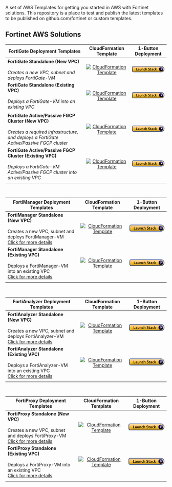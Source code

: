 A set of AWS Templates for getting you started in AWS with Fortinet solutions. This repository is a place to test and publish the latest templates to be published on github.com/fortinet or custom templates. 

## Fortinet AWS Solutions ##

| **FortiGate Deployment Templates** | **CloudFormation Template** | **1-Button Deployment** |
|-----------------|-----------------------------|-------------------------|
| **FortiGate Standalone (New VPC)**<br><br>*Creates a new VPC, subnet and deploys FortiGate-VM* | <div align="center">[<img src="https://ftnt-cfts.s3.eu-central-1.amazonaws.com/shared/downloadicon.png" alt="CloudFormation Template">](https://ftnt-cfts.s3.amazonaws.com/fgt/fgt_standalone_newvpc.yaml)</div> | [![Launch Stack](https://github.com/40net-cloud/fortinet-aws-solutions/blob/master/FortiGate/Active-Passive-Multi-Zone/images/aws_cft_image.png)](https://console.aws.amazon.com/cloudformation/home#/stacks/create/review?templateURL=https://ftnt-cfts.s3.amazonaws.com/fgt/fgt_standalone_newvpc.yaml&stackName=FortiGate-Standalone-New-VPC) |
| **FortiGate Standalone (Existing VPC)**<br><br>*Deploys a FortiGate-VM into an existing VPC* | <div align="center">[<img src="https://ftnt-cfts.s3.eu-central-1.amazonaws.com/shared/downloadicon.png" alt="CloudFormation Template">](https://ftnt-cfts.s3.amazonaws.com/fgt/fgt_standalone_existingvpc.yaml)</div> | [![Launch Stack](https://github.com/40net-cloud/fortinet-aws-solutions/blob/master/FortiGate/Active-Passive-Multi-Zone/images/aws_cft_image.png)](https://console.aws.amazon.com/cloudformation/home#/stacks/create/review?templateURL=https://ftnt-cfts.s3.amazonaws.com/fgt/fgt_standalone_existingvpc.yaml&stackName=FortiGate-Standalone-Existing-VPC) |
||||
| **FortiGate Active/Passive FGCP Cluster (New VPC)**<br><br>*Creates a required infrastructure, and deploys a FortiGate Active/Passive FGCP cluster* | <div align="center">[<img src="https://ftnt-cfts.s3.eu-central-1.amazonaws.com/shared/downloadicon.png" alt="CloudFormation Template">](https://ftnt-cfts.s3.amazonaws.com/fgt/fgt_ap_multi_az_newvpc.yaml)</div> | [![Launch Stack](https://github.com/40net-cloud/fortinet-aws-solutions/blob/master/FortiGate/Active-Passive-Multi-Zone/images/aws_cft_image.png)](https://console.aws.amazon.com/cloudformation/home#/stacks/create/review?templateURL=https://ftnt-cfts.s3.amazonaws.com/fgt/fgt_ap_multi_az_newvpc.yaml&stackName=FortiGate-FGCP-Cluster-New-VPC) |
| **FortiGate Active/Passive FGCP Cluster (Existing VPC)**<br><br>*Deploys a FortiGate-VM Active/Passive FGCP cluster into an existing VPC* | <div align="center">[<img src="https://ftnt-cfts.s3.eu-central-1.amazonaws.com/shared/downloadicon.png" alt="CloudFormation Template">](https://ftnt-cfts.s3.amazonaws.com/fgt/fgt_ap_multi_az_existingvpc.yaml)</div> | [![Launch Stack](https://github.com/40net-cloud/fortinet-aws-solutions/blob/master/FortiGate/Active-Passive-Multi-Zone/images/aws_cft_image.png)](https://console.aws.amazon.com/cloudformation/home#/stacks/create/review?templateURL=https://ftnt-cfts.s3.amazonaws.com/fgt/fgt_ap_multi_az_existingvpc.yaml&stackName=FortiGate-FGCP-Cluster-New-VPC) |
||||||||

<br>

| **FortiManager Deployment Templates** | **CloudFormation Template** | **1-Button Deployment** |
|-----------------|-----------------------------|-------------------------|
| **FortiManager Standalone (New VPC)**<br><br>Creates a new VPC, subnet and deploys FortiManager-VM <br> [Click for more details](https://github.com/40net-cloud/fortinet-aws-solutions/blob/master/FortiManager/new_vpc_readme.md) | <div align="center">[<img src="https://ftnt-cfts.s3.eu-central-1.amazonaws.com/shared/downloadicon.png" alt="CloudFormation Template">](https://ftnt-cfts.s3.amazonaws.com/fmg/fmg_standalone_newvpc.yaml)</div> | [![Launch Stack](https://github.com/40net-cloud/fortinet-aws-solutions/blob/master/FortiGate/Active-Passive-Multi-Zone/images/aws_cft_image.png)](https://console.aws.amazon.com/cloudformation/home#/stacks/create/review?templateURL=https://ftnt-cfts.s3.amazonaws.com/fmg/fmg_standalone_newvpc.yaml&stackName=FortiManager-Standalone-New-VPC) |
| **FortiManager Standalone (Existing VPC)**<br><br>Deploys a FortiManager-VM into an existing VPC <br>[Click for more details](https://github.com/40net-cloud/fortinet-aws-solutions/blob/master/FortiManager/existing_vpc_readme.md)| <div align="center">[<img src="https://ftnt-cfts.s3.eu-central-1.amazonaws.com/shared/downloadicon.png" alt="CloudFormation Template">](https://ftnt-cfts.s3.amazonaws.com/fmg/fmg_standalone_existingvpc.yaml)</div> | [![Launch Stack](https://github.com/40net-cloud/fortinet-aws-solutions/blob/master/FortiGate/Active-Passive-Multi-Zone/images/aws_cft_image.png)](https://console.aws.amazon.com/cloudformation/home#/stacks/create/review?templateURL=https://ftnt-cfts.s3.amazonaws.com/fmg/fmg_standalone_existingvpc.yaml&stackName=FortiManager-Standalone-Existing-VPC) |
||||

<br>

| **FortiAnalyzer Deployment Templates** | **CloudFormation Template** | **1-Button Deployment** |
|-----------------|-----------------------------|-------------------------|
| **FortiAnalyzer Standalone (New VPC)**<br><br>Creates a new VPC, subnet and deploys FortiAnalyzer-VM <br> [Click for more details](https://github.com/40net-cloud/fortinet-aws-solutions/blob/master/FortiAnalyzer/new_vpc_readme.md) | <div align="center">[<img src="https://ftnt-cfts.s3.eu-central-1.amazonaws.com/shared/downloadicon.png" alt="CloudFormation Template">](https://ftnt-cfts.s3.amazonaws.com/faz/faz_standalone_newvpc.yaml)</div> | [![Launch Stack](https://github.com/40net-cloud/fortinet-aws-solutions/blob/master/FortiGate/Active-Passive-Multi-Zone/images/aws_cft_image.png)](https://console.aws.amazon.com/cloudformation/home#/stacks/create/review?templateURL=https://ftnt-cfts.s3.amazonaws.com/faz/faz_standalone_newvpc.yaml&stackName=FortiAnalyzer-Standalone-New-VPC) |
| **FortiAnalyzer Standalone (Existing VPC)**<br><br>Deploys a FortiAnalyzer-VM into an existing VPC <br>[Click for more details](https://github.com/40net-cloud/fortinet-aws-solutions/blob/master/FortiAnalyzer/existing_vpc_readme.md)| <div align="center">[<img src="https://ftnt-cfts.s3.eu-central-1.amazonaws.com/shared/downloadicon.png" alt="CloudFormation Template">](https://ftnt-cfts.s3.amazonaws.com/faz/faz_standalone_existingvpc.yaml)</div> | [![Launch Stack](https://github.com/40net-cloud/fortinet-aws-solutions/blob/master/FortiGate/Active-Passive-Multi-Zone/images/aws_cft_image.png)](https://console.aws.amazon.com/cloudformation/home#/stacks/create/review?templateURL=https://ftnt-cfts.s3.amazonaws.com/faz/faz_standalone_existingvpc.yaml&stackName=FortiAnalyzer-Standalone-Existing-VPC) |
||||

<br>

| **FortiProxy Deployment Templates** | **CloudFormation Template** | **1-Button Deployment** |
|-----------------|-----------------------------|-------------------------|
| **FortiProxy Standalone (New VPC)**<br><br>Creates a new VPC, subnet and deploys FortiProxy-VM <br> [Click for more details](https://github.com/40net-cloud/fortinet-aws-solutions/blob/master/FortiProxy/new_vpc_readme.md) | <div align="center">[<img src="https://ftnt-cfts.s3.eu-central-1.amazonaws.com/shared/downloadicon.png" alt="CloudFormation Template">](https://ftnt-cfts.s3.amazonaws.com/fxp/fxp_standalone_newvpc.yaml)</div> | [![Launch Stack](https://github.com/40net-cloud/fortinet-aws-solutions/blob/master/FortiGate/Active-Passive-Multi-Zone/images/aws_cft_image.png)](https://console.aws.amazon.com/cloudformation/home#/stacks/create/review?templateURL=https://ftnt-cfts.s3.amazonaws.com/fxp/fxp_standalone_newvpc.yaml&stackName=FortiProxy-Standalone-New-VPC) |
| **FortiProxy Standalone (Existing VPC)**<br><br>Deploys a FortiProxy-VM into an existing VPC <br>[Click for more details](https://github.com/40net-cloud/fortinet-aws-solutions/blob/master/FortiProxy/existing_vpc_readme.md)| <div align="center">[<img src="https://ftnt-cfts.s3.eu-central-1.amazonaws.com/shared/downloadicon.png" alt="CloudFormation Template">](https://ftnt-cfts.s3.amazonaws.com/fxp/fxp_standalone_existingvpc.yaml)</div> | [![Launch Stack](https://github.com/40net-cloud/fortinet-aws-solutions/blob/master/FortiGate/Active-Passive-Multi-Zone/images/aws_cft_image.png)](https://console.aws.amazon.com/cloudformation/home#/stacks/create/review?templateURL=https://ftnt-cfts.s3.amazonaws.com/fxp/fxp_standalone_existingvpc.yaml&stackName=FortiProxy-Standalone-Existing-VPC) |
||||
